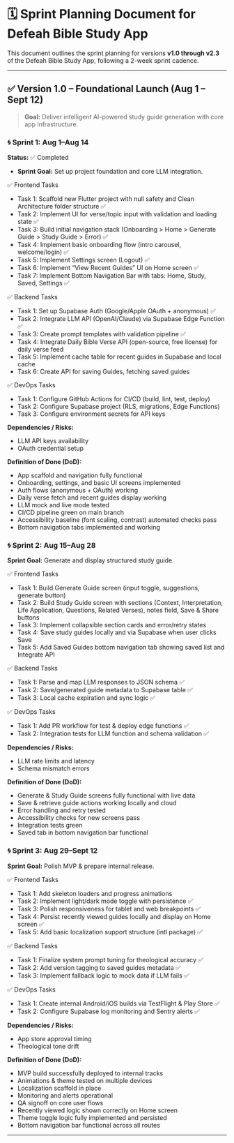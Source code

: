 # 🗓 Sprint Planning Document for Defeah Bible Study App

This document outlines the sprint planning for versions **v1.0 through v2.3** of the Defeah Bible Study App, following a 2-week sprint cadence.

---

## ✅ Version 1.0 – Foundational Launch (Aug 1 – Sept 12)

> **Goal:** Deliver intelligent AI-powered study guide generation with core app infrastructure.

### 🌀 Sprint 1: Aug 1–Aug 14

**Status:** ✅ Completed

* **Sprint Goal:** Set up project foundation and core LLM integration.

✅ Frontend Tasks

* Task 1: Scaffold new Flutter project with null safety and Clean Architecture folder structure ✅
* Task 2: Implement UI for verse/topic input with validation and loading state ✅
* Task 3: Build initial navigation stack (Onboarding > Home > Generate Guide > Study Guide > Error) ✅
* Task 4: Implement basic onboarding flow (intro carousel, welcome/login) ✅
* Task 5: Implement Settings screen (Logout) ✅
* Task 6: Implement “View Recent Guides” UI on Home screen ✅
* Task 7: Implement Bottom Navigation Bar with tabs: Home, Study, Saved, Settings ✅

✅ Backend Tasks

* Task 1: Set up Supabase Auth (Google/Apple OAuth + anonymous)  ✅
* Task 2: Integrate LLM API (OpenAI/Claude) via Supabase Edge Function  ✅
* Task 3: Create prompt templates with validation pipeline  ✅
* Task 4: Integrate Daily Bible Verse API (open-source, free license) for daily verse feed
* Task 5: Implement cache table for recent guides in Supabase and local cache 
* Task 6: Create API for saving Guides, fetching saved guides

✅ DevOps Tasks

* Task 1: Configure GitHub Actions for CI/CD (build, lint, test, deploy) 
* Task 2: Configure Supabase project (RLS, migrations, Edge Functions) 
* Task 3: Configure environment secrets for API keys 

**Dependencies / Risks:**

* LLM API keys availability
* OAuth credential setup

**Definition of Done (DoD):**

* App scaffold and navigation fully functional
* Onboarding, settings, and basic UI screens implemented
* Auth flows (anonymous + OAuth) working
* Daily verse fetch and recent guides display working
* LLM mock and live mode tested
* CI/CD pipeline green on main branch
* Accessibility baseline (font scaling, contrast) automated checks pass
* Bottom navigation tabs implemented and working

### 🌀 Sprint 2: Aug 15–Aug 28

**Sprint Goal:** Generate and display structured study guide.

✅ Frontend Tasks

* Task 1: Build Generate Guide screen (input toggle, suggestions, generate button)
* Task 2: Build Study Guide screen with sections (Context, Interpretation, Life Application, Questions, Related Verses), notes field, Save & Share buttons
* Task 3: Implement collapsible section cards and error/retry states
* Task 4: Save study guides locally and via Supabase when user clicks Save
* Task 5: Add Saved Guides bottom navigation tab showing saved list and Integrate API

✅ Backend Tasks

* Task 1: Parse and map LLM responses to JSON schema ✅
* Task 2: Save/generated guide metadata to Supabase table ✅
* Task 3: Local cache expiration and sync logic ✅

✅ DevOps Tasks

* Task 1: Add PR workflow for test & deploy edge functions ✅
* Task 2: Integration tests for LLM function and schema validation ✅

**Dependencies / Risks:**

* LLM rate limits and latency
* Schema mismatch errors

**Definition of Done (DoD):**

* Generate & Study Guide screens fully functional with live data
* Save & retrieve guide actions working locally and cloud
* Error handling and retry tested
* Accessibility checks for new screens pass
* Integration tests green
* Saved tab in bottom navigation bar functional

### 🌀 Sprint 3: Aug 29–Sept 12

**Sprint Goal:** Polish MVP & prepare internal release.

✅ Frontend Tasks

* Task 1: Add skeleton loaders and progress animations
* Task 2: Implement light/dark mode toggle with persistence ✅
* Task 3: Polish responsiveness for tablet and web breakpoints ✅
* Task 4: Persist recently viewed guides locally and display on Home screen ✅
* Task 5: Add basic localization support structure (intl package) ✅

✅ Backend Tasks

* Task 1: Finalize system prompt tuning for theological accuracy ✅
* Task 2: Add version tagging to saved guides metadata ✅
* Task 3: Implement fallback logic to mock data if LLM fails ✅

✅ DevOps Tasks

* Task 1: Create internal Android/iOS builds via TestFlight & Play Store ✅
* Task 2: Configure Supabase log monitoring and Sentry alerts ✅

**Dependencies / Risks:**

* App store approval timing
* Theological tone drift

**Definition of Done (DoD):**

* MVP build successfully deployed to internal tracks
* Animations & theme tested on multiple devices
* Localization scaffold in place
* Monitoring and alerts operational
* QA signoff on core user flows
* Recently viewed logic shown correctly on Home screen
* Theme toggle logic fully implemented and persisted
* Bottom navigation bar functional across all routes

---
